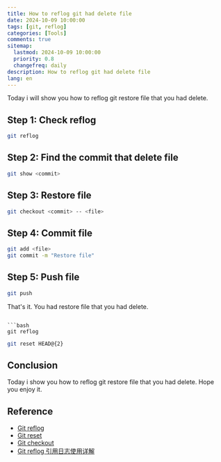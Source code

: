 ```yaml
---
title: How to reflog git had delete file
date: 2024-10-09 10:00:00
tags: [git, reflog]
categories: [Tools]
comments: true
sitemap:
  lastmod: 2024-10-09 10:00:00
  priority: 0.8
  changefreq: daily
description: How to reflog git had delete file
lang: en
---
```


Today i will show you how to reflog git restore file that you had delete.

## Step 1: Check reflog

```bash
git reflog
```

## Step 2: Find the commit that delete file

```bash
git show <commit>
```

## Step 3: Restore file

```bash
git checkout <commit> -- <file>
```

## Step 4: Commit file

```bash
git add <file>
git commit -m "Restore file"
```

## Step 5: Push file

```bash
git push
```

That's it. You had restore file that you had delete.
```

```bash
git reflog
```

```bash
git reset HEAD@{2} 
```


## Conclusion

Today i show you how to reflog git restore file that you had delete. Hope you enjoy it.

## Reference

- [Git reflog](https://git-scm.com/docs/git-reflog)
- [Git reset](https://git-scm.com/docs/git-reset)
- [Git checkout](https://git-scm.com/docs/git-checkout)
- [Git reflog 引用日志使用详解](https://www.cnblogs.com/onmpw/p/15748110.html)
```


